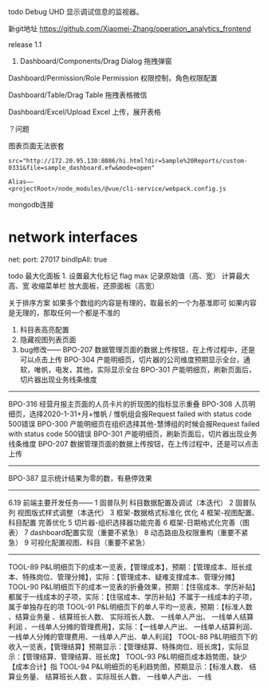 
todo
 Debug UHD 显示调试信息的监视器。

新git地址 https://github.com/Xiaomei-Zhang/operation_analytics_frontend

release 1.1

1.  Dashboard/Components/Drag Dialog 拖拽弹窗

Dashboard/Permission/Role Permission 权限控制，角色权限配置

Dashboard/Table/Drag Table 拖拽表格微信

Dashboard/Excel/Upload Excel 上传，展开表格


？问题

图表页面无法嵌套

    src="http://172.20.95.130:8086/hi.html?dir=Sample%20Reports/custom-0331&file=sample_dashboard.efw&mode=open"
   
    Alias——
    <projectRoot>/node_modules/@vue/cli-service/webpack.config.js
    
mongodb连接
# network interfaces
net:
  port: 27017
  bindIpAll: true
  
  

todo
最大化面板
    1. 设置最大化标记 flag max
    记录原始值（高、宽）
    计算最大高、宽
    收缩菜单栏
    放大面板，还原面板（高宽）
    
关于排序方案
如果多个数组的内容是有理的，取最长的一个为基准即可
如果内容是无理的，那取任何一个都是不准的

1. 科目表高亮配置
2. 隐藏视图列表页面
3. bug修改——
BPO-207 数据管理页面的数据上传按钮，在上传过程中，还是可以点击上传
BPO-304 产能明细页，切片器的公司维度预期显示全台，通软，唯帆，电发，其他，实际显示全台
BPO-301 产能明细页，刷新页面后，切片器出现业务线条维度

-----------

BPO-316 经营月报主页面的人员卡片的折现图的指标显示重叠
BPO-308 人员明细页，选择2020-1-31+月+惟帆 / 惟帆组会报Request failed with status code 500错误
BPO-300 产能明细页在组织选择其他-慧博组的时候会报Request failed with status code 500错误
BPO-301 产能明细页，刷新页面后，切片器出现业务线条维度
BPO-207 数据管理页面的数据上传按钮，在上传过程中，还是可以点击上传

------------------
BPO-387 显示统计结果为零的数，有悬停效果

---------------------
6.19 前端主要开发任务——
1 固普队列 科目数据配置及调试（本迭代）
2 固普队列 视图版式样式调整（本迭代）
3 框架-数据格式标准化 优化
4 框架-视图配置、科目配置 完善优化
5 切片器-组织选择器功能完善
6 框架-日期格式化完善（图表）
7 dashboard配置实现（重要不紧急）
8 动态路由及权限重构（重要不紧急）
9 可视化配置视图、科目（重要不紧急）

------------------
TOOL-89 P&L明细页下的成本一览表，【管理成本】，预期：【管理成本、班长成本、特殊岗位、管理分摊】，实际：【管理成本、疑难支撑成本、管理分摊】
TOOL-90 P&L明细页下的成本一览表的折叠效果，预期：【住宿成本、学历补贴】都属于一线成本的子项，实际：【住宿成本、学历补贴】不属于一线成本的子项，属于单独存在的项
TOOL-91 P&L明细页下的单人平均一览表，预期：【标准人数 、结算业务量 、结算班长人数、 实际班长人数、 一线单人产出、 一线单人结算利润 、一线单人分摊的管理费用】，实际：【一线单人产出、 一线单人结算利润、一线单人分摊的管理费用、一线单人产出、单人利润】
TOOL-88 P&L明细页下的收入一览表，【管理结算】预期显示：【管理结算、特殊岗位、班长席】，实际显示：【管理结算、管理结算、班长席】
TOOL-93 P&L明细页成本趋势图，缺少【成本合计】指
TOOL-94 P&L明细页的毛利趋势图，预期显示：【标准人数、 结算业务量、 结算班长人数 、实际班长人数、 一线单人产出、 一线
